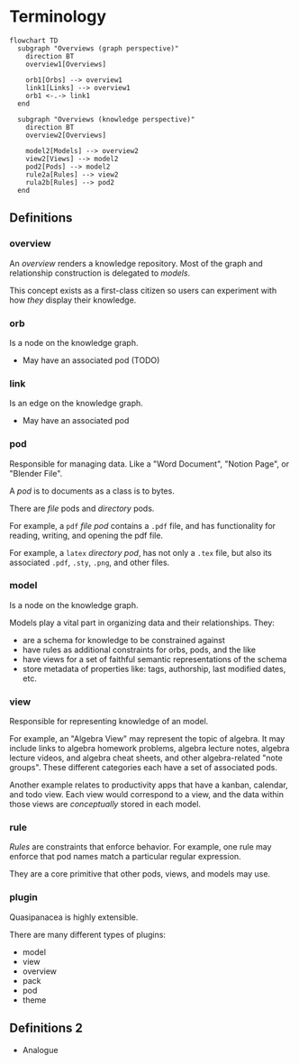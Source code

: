 # Terminology

```mermaid
flowchart TD
  subgraph "Overviews (graph perspective)"
    direction BT
    overview1[Overviews]

    orb1[Orbs] --> overview1
    link1[Links] --> overview1
    orb1 <-.-> link1
  end

  subgraph "Overviews (knowledge perspective)"
    direction BT
    overview2[Overviews]

    model2[Models] --> overview2
    view2[Views] --> model2
    pod2[Pods] --> model2
    rule2a[Rules] --> view2
    rula2b[Rules] --> pod2
  end
```

## Definitions

### overview

An _overview_ renders a knowledge repository. Most of the graph and relationship construction is delegated to _models_.

This concept exists as a first-class citizen so users can experiment with how _they_ display their knowledge.

### orb

Is a node on the knowledge graph.

- May have an associated pod (TODO)

### link

Is an edge on the knowledge graph.

- May have an associated pod

### pod

Responsible for managing data. Like a "Word Document", "Notion Page", or "Blender File".

A _pod_ is to documents as a class is to bytes.

There are _file_ pods and _directory_ pods.

For example, a `pdf` _file pod_ contains a `.pdf` file, and has functionality for reading, writing, and opening the pdf file.

For example, a `latex` _directory pod_, has not only a `.tex` file, but also its associated `.pdf`, `.sty`, `.png`, and other files.

### model

Is a node on the knowledge graph.

Models play a vital part in organizing data and their relationships. They:

- are a schema for knowledge to be constrained against
- have rules as additional constraints for orbs, pods, and the like
- have views for a set of faithful semantic representations of the schema
- store metadata of properties like: tags, authorship, last modified dates, etc.

### view

Responsible for representing knowledge of an model.

For example, an "Algebra View" may represent the topic of algebra. It may include links to algebra homework problems, algebra lecture notes, algebra lecture videos, and algebra cheat sheets, and other algebra-related "note groups". These different categories each have a set of associated pods.

Another example relates to productivity apps that have a kanban, calendar, and todo view. Each view would correspond to a view, and the data within those views are _conceptually_ stored in each model.

### rule

_Rules_ are constraints that enforce behavior. For example, one rule may enforce that pod names match a particular regular expression.

They are a core primitive that other pods, views, and models may use.

### plugin

Quasipanacea is highly extensible.

There are many different types of plugins:

- model
- view
- overview
- pack
- pod
- theme

## Definitions 2

- Analogue
